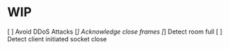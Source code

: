 # WIP

[ ] Avoid DDoS Attacks
[*] Acknowledge close frames
[*] Detect room full
[ ] Detect client initiated socket close
